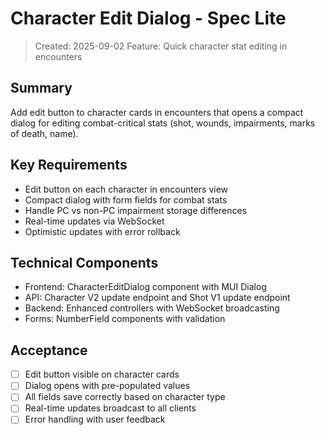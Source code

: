 # Character Edit Dialog - Spec Lite

> Created: 2025-09-02
> Feature: Quick character stat editing in encounters

## Summary

Add edit button to character cards in encounters that opens a compact dialog for editing combat-critical stats (shot, wounds, impairments, marks of death, name).

## Key Requirements

- Edit button on each character in encounters view
- Compact dialog with form fields for combat stats
- Handle PC vs non-PC impairment storage differences
- Real-time updates via WebSocket
- Optimistic updates with error rollback

## Technical Components

- Frontend: CharacterEditDialog component with MUI Dialog
- API: Character V2 update endpoint and Shot V1 update endpoint  
- Backend: Enhanced controllers with WebSocket broadcasting
- Forms: NumberField components with validation

## Acceptance

- [ ] Edit button visible on character cards
- [ ] Dialog opens with pre-populated values
- [ ] All fields save correctly based on character type
- [ ] Real-time updates broadcast to all clients
- [ ] Error handling with user feedback